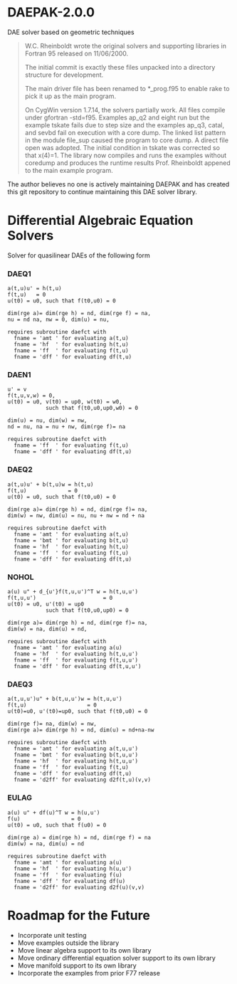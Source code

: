 DAEPAK-2.0.0
============

DAE solver based on geometric techniques

> W.C. Rheinboldt wrote the original solvers and supporting libraries in Fortran 95 released on 11/06/2000.
>
> The initial commit is exactly these files unpacked into a directory structure for development.
>
> The main driver file has been renamed to *_prog.f95 to enable rake to pick it up as the main program.
>
> On CygWin version 1.7.14, the solvers partially work. All files compile under gfortran -std=f95. Examples
> ap_q2 and eight run but the example tskate fails due to step size and the examples ap_q3, catal, and
> sevbd fail on execution with a core dump. The linked list pattern in the module file_sup caused the program
> to core dump. A direct file open was adopted. The initial condition in tskate was corrected so that x(4)=1.
> The library now compiles and runs the examples without coredump and produces the runtime results Prof. Rheinboldt
> appened to the main example program.

The author believes no one is actively maintaining DAEPAK and has created this git repository to continue maintaining this DAE solver library.


Differential Algebraic Equation Solvers
=======================================

Solver for quasilinear DAEs of the following form

### DAEQ1
    a(t,u)u' = h(t,u)
    f(t,u)   = 0
    u(t0) = u0, such that f(t0,u0) = 0
    
    dim(rge a)= dim(rge h) = nd, dim(rge f) = na, 
    nu = nd na, nw = 0, dim(u) = nu,
    
    requires subroutine daefct with 
      fname = 'amt ' for evaluating a(t,u)
      fname = 'hf  ' for evaluating h(t,u)
      fname = 'ff  ' for evaluating f(t,u)
      fname = 'dff ' for evaluating df(t,u)

### DAEN1
    u' = v 
    f(t,u,v,w) = 0,
    u(t0) = u0, v(t0) = up0, w(t0) = w0, 
                such that f(t0,u0,up0,w0) = 0
    
    dim(u) = nu, dim(w) = nw,
    nd = nu, na = nu + nw, dim(rge f)= na
    
    requires subroutine daefct with 
      fname = 'ff  ' for evaluating f(t,u)
      fname = 'dff ' for evaluating df(t,u)

### DAEQ2
    a(t,u)u' + b(t,u)w = h(t,u)
    f(t,u)             = 0
    u(t0) = u0, such that f(t0,u0) = 0
    
    dim(rge a)= dim(rge h) = nd, dim(rge f)= na, 
    dim(w) = nw, dim(u) = nu, nu + nw = nd + na
    
    requires subroutine daefct with 
      fname = 'amt ' for evaluating a(t,u)
      fname = 'bmt ' for evaluating b(t,u)
      fname = 'hf  ' for evaluating h(t,u)
      fname = 'ff  ' for evaluating f(t,u)
      fname = 'dff ' for evaluating df(t,u)

### NOHOL
    a(u) u" + d_{u'}f(t,u,u')^T w = h(t,u,u')
    f(t,u,u')                     = 0
    u(t0) = u0, u'(t0) = up0
                such that f(t0,u0,up0) = 0
    
    dim(rge a)= dim(rge h) = nd, dim(rge f)= na, 
    dim(w) = na, dim(u) = nd,
    
    requires subroutine daefct with 
      fname = 'amt ' for evaluating a(u)
      fname = 'hf  ' for evaluating h(t,u,u')
      fname = 'ff  ' for evaluating f(t,u,u')
      fname = 'dff ' for evaluating df(t,u,u')

### DAEQ3
    a(t,u,u')u" + b(t,u,u')w = h(t,u,u')
    f(t,u)                   = 0
    u(t0)=u0, u'(t0)=up0, such that f(t0,u0) = 0
    
    dim(rge f)= na, dim(w) = nw, 
    dim(rge a)= dim(rge h) = nd, dim(u) = nd+na-nw
    
    requires subroutine daefct with 
      fname = 'amt ' for evaluating a(t,u,u')
      fname = 'bmt ' for evaluating b(t,u,u')
      fname = 'hf  ' for evaluating h(t,u,u')
      fname = 'ff  ' for evaluating f(t,u)
      fname = 'dff ' for evaluating df(t,u)
      fname = 'd2ff' for evaluating d2f(t,u)(v,v)

### EULAG
    a(u) u" + df(u)^T w = h(u,u')
    f(u)                = 0
    u(t0) = u0, such that f(u0) = 0
    
    dim(rge a) = dim(rge h) = nd, dim(rge f) = na
    dim(w) = na, dim(u) = nd
    
    requires subroutine daefct with 
      fname = 'amt ' for evaluating a(u)
      fname = 'hf  ' for evaluating h(u,u')
      fname = 'ff  ' for evaluating f(u)
      fname = 'dff ' for evaluating df(u)
      fname = 'd2ff' for evaluating d2f(u)(v,v)

Roadmap for the Future
======================
-  Incorporate unit testing
-  Move examples outside the library
-  Move linear algebra support to its own library
-  Move ordinary differential equation solver support to its own library
-  Move manifold support to its own library
-  Incorporate the examples from prior F77 release

